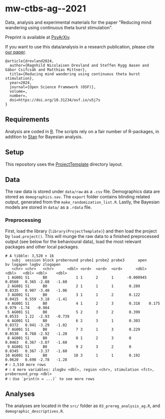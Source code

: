 # mw-ctbs-ag--2021

Data, analysis and experimental materials for the paper "Reducing mind wandering using continuous theta burst stimulation".

Preprint is available at [PsyArXiv](https://doi.org/10.31234/osf.io/fkx3w).

If you want to use this data/analysis in a research publication, please cite [our paper](https://doi.org/10.31234/osf.io/u5j7s).

~~~{bibtex}
@article{drevland2024,
  author={Ragnhild Nicolaisen Drevland and Steffen Rygg Aasen and Gábor Csifcsák and Matthias Mittner},
  title={Reducing mind wandering using continuous theta burst stimulation},
  year=2024,
  journal={Open Science Framework (OSF)},
  volume=,
  number=,
  doi=https://doi.org/10.31234/osf.io/u5j7s
}
~~~

## Requirements

Analysis are coded in [R](http://r-project.org). The scripts rely on a fair number of R-packages, in addition to [Stan](http://mc-stan.org) for Bayesian analysis. 

## Setup

This repository uses the
[ProjectTemplate](http://projecttemplate.net/) directory layout. 

## Data

The raw data is stored under `data/raw` as a `.csv` file. Demographics data are stored as `demographics.sav`. The `export` folder contains blinding related output, generated from the `make_randomization_list.R`. Lastly, the Bayesian models are stored in `data/` as a `.rdata` file. 

### Preprocessing 

First, load the library (`library(ProjectTemplate)`) and then load the project by `load.project()`. This will munge the raw data to a finished preprocessed output (see below for the behavioural data), load the most relevant packages and other local packages.

~~~
# A tibble: 3,520 × 16
   subj  session block proberound probe1 probe2 probe3      apen     bv logapen logbv zlogapen
   <chr> <chr>   <chr>      <dbl> <ord>  <ord>  <ord>      <dbl>  <dbl>   <dbl> <dbl>    <dbl>
 1 AG001 S1      B0             1 1      2      1      -0.000945 0.0560   0.365 -2.88   -1.60 
 2 AG001 S1      B0             2 1      1      1       0.289    0.0335   0.907 -3.40   -1.06 
 3 AG001 S1      B0             3 1      1      2       0.122    0.0415   0.559 -3.18   -1.41 
 4 AG001 S1      B0             4 1      2      3       0.318    0.175    0.979 -1.74   -0.984
 5 AG001 S1      B0             5 2      3      2       0.399    0.0533   1.22  -2.93   -0.739
 6 AG001 S1      B0             6 2      3      1       0.303    0.0372   0.941 -3.29   -1.02 
 7 AG001 S1      B0             7 3      1      3       0.229    0.0538   0.768 -2.92   -1.20 
 8 AG001 S1      B0             8 1      2      3       0        0.0463   0.367 -3.07   -1.60 
 9 AG001 S1      B0             9 2      3      2       0        0.0345   0.367 -3.37   -1.60 
10 AG001 S1      B0            10 3      1      1       0.192    0.0620   0.690 -2.78   -1.28 
# ℹ 3,510 more rows
# ℹ 4 more variables: zlogbv <dbl>, region <chr>, stimulation <fct>, proberound_prop <dbl>
# ℹ Use `print(n = ...)` to see more rows
~~~

## Analyses

The analyses are located in the `src/` folder as `03_prereg_analysis_ag.R`, and `demographic_descriptives.R`. 
